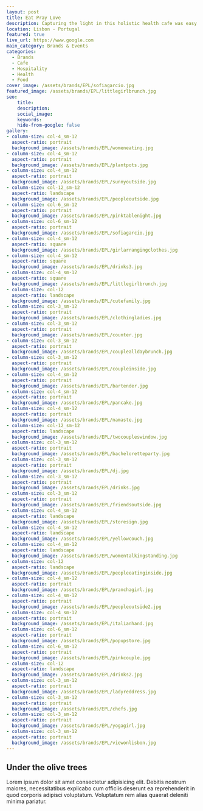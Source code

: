 ```yaml
---
layout: post
title: Eat Pray Love
description: Capturing the light in this holistic health cafe was easy. From delicious brunches to restoring yoga classes... 
location: Lisbon - Portugal
featured: true
live_url: https://www.google.com
main_category: Brands & Events
categories:
  - Brands
  - Cafe
  - Hospitality
  - Health
  - Food
cover_image: /assets/brands/EPL/sofiagarcio.jpg
featured_image: /assets/brands/EPL/littlegirlbrunch.jpg
seo:
    title:
    description:
    social_image:
    keywords:
    hide-from-google: false 
gallery:
- column-size: col-4_sm-12
  aspect-ratio: portrait
  background_image: /assets/brands/EPL/womeneating.jpg
- column-size: col-4_sm-12
  aspect-ratio: portrait
  background_image: /assets/brands/EPL/plantpots.jpg
- column-size: col-4_sm-12
  aspect-ratio: portrait
  background_image: /assets/brands/EPL/sunnyoutside.jpg
- column-size: col-12_sm-12
  aspect-ratio: landscape
  background_image: /assets/brands/EPL/peopleoutside.jpg
- column-size: col-6_sm-12
  aspect-ratio: portrait
  background_image: /assets/brands/EPL/pinktablenight.jpg
- column-size: col-6_sm-12
  aspect-ratio: portrait
  background_image: /assets/brands/EPL/sofiagarcio.jpg
- column-size: col-4_sm-12
  aspect-ratio: square
  background_image: /assets/brands/EPL/girlarrangingclothes.jpg
- column-size: col-4_sm-12
  aspect-ratio: square
  background_image: /assets/brands/EPL/drinks3.jpg
- column-size: col-4_sm-12
  aspect-ratio: square
  background_image: /assets/brands/EPL/littlegirlbrunch.jpg
- column-size: col-12
  aspect-ratio: landscape
  background_image: /assets/brands/EPL/cutefamily.jpg
- column-size: col-3_sm-12
  aspect-ratio: portrait
  background_image: /assets/brands/EPL/clothingladies.jpg
- column-size: col-3_sm-12
  aspect-ratio: portrait
  background_image: /assets/brands/EPL/counter.jpg
- column-size: col-3_sm-12
  aspect-ratio: portrait
  background_image: /assets/brands/EPL/couplealldaybrunch.jpg
- column-size: col-3_sm-12
  aspect-ratio: portrait
  background_image: /assets/brands/EPL/coupleinside.jpg
- column-size: col-4_sm-12
  aspect-ratio: portrait
  background_image: /assets/brands/EPL/bartender.jpg
- column-size: col-4_sm-12
  aspect-ratio: portrait
  background_image: /assets/brands/EPL/pancake.jpg
- column-size: col-4_sm-12
  aspect-ratio: portrait
  background_image: /assets/brands/EPL/namaste.jpg
- column-size: col-12_sm-12
  aspect-ratio: landscape
  background_image: /assets/brands/EPL/twocoupleswindow.jpg
- column-size: col-3_sm-12
  aspect-ratio: portrait
  background_image: /assets/brands/EPL/bacheloretteparty.jpg
- column-size: col-3_sm-12
  aspect-ratio: portrait
  background_image: /assets/brands/EPL/dj.jpg
- column-size: col-3_sm-12
  aspect-ratio: portrait
  background_image: /assets/brands/EPL/drinks.jpg
- column-size: col-3_sm-12
  aspect-ratio: portrait
  background_image: /assets/brands/EPL/friendsoutside.jpg
- column-size: col-4_sm-12
  aspect-ratio: landscape
  background_image: /assets/brands/EPL/storesign.jpg
- column-size: col-4_sm-12
  aspect-ratio: landscape
  background_image: /assets/brands/EPL/yellowcouch.jpg
- column-size: col-4_sm-12
  aspect-ratio: landscape
  background_image: /assets/brands/EPL/womentalkingstanding.jpg
- column-size: col-12
  aspect-ratio: landscape
  background_image: /assets/brands/EPL/peopleeatinginside.jpg
- column-size: col-4_sm-12
  aspect-ratio: portrait
  background_image: /assets/brands/EPL/pranchagirl.jpg
- column-size: col-4_sm-12
  aspect-ratio: portrait
  background_image: /assets/brands/EPL/peopleoutside2.jpg
- column-size: col-4_sm-12
  aspect-ratio: portrait
  background_image: /assets/brands/EPL/italianhand.jpg
- column-size: col-6_sm-12
  aspect-ratio: portrait
  background_image: /assets/brands/EPL/popupstore.jpg
- column-size: col-6_sm-12
  aspect-ratio: portrait
  background_image: /assets/brands/EPL/pinkcouple.jpg
- column-size: col-12
  aspect-ratio: landscape
  background_image: /assets/brands/EPL/drinks2.jpg
- column-size: col-3_sm-12
  aspect-ratio: portrait
  background_image: /assets/brands/EPL/ladyreddress.jpg
- column-size: col-3_sm-12
  aspect-ratio: portrait
  background_image: /assets/brands/EPL/chefs.jpg
- column-size: col-3_sm-12
  aspect-ratio: portrait
  background_image: /assets/brands/EPL/yogagirl.jpg
- column-size: col-3_sm-12
  aspect-ratio: portrait
  background_image: /assets/brands/EPL/viewonlisbon.jpg
---
```


## Under the olive trees

Lorem ipsum dolor sit amet consectetur adipisicing elit. Debitis nostrum maiores, necessitatibus explicabo cum officiis deserunt ea reprehenderit in quod corporis adipisci voluptatum. Voluptatum rem alias quaerat deleniti minima pariatur.


